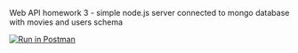 Web API homework 3 - simple node.js server connected to mongo database with movies and users schema

[![Run in Postman](https://run.pstmn.io/button.svg)](https://app.getpostman.com/run-collection/039506ed41dfd3c2f224)
